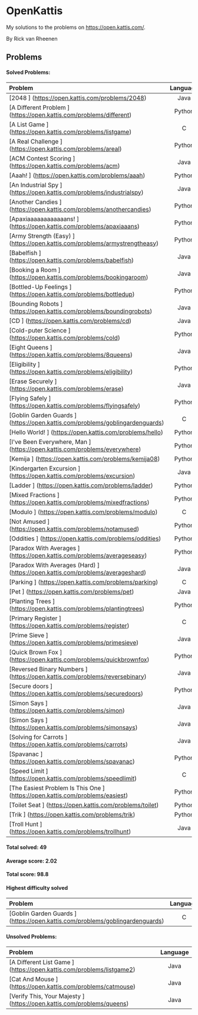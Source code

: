 # OpenKattis
My solutions to the problems on https://open.kattis.com/.

By Rick van Rheenen
## Problems
#### Solved Problems:
| Problem | Language | Difficulty |
| :--- | :---: | :---: |
| [2048 ] (https://open.kattis.com/problems/2048) | Java | 2.1 |
| [A Different Problem ] (https://open.kattis.com/problems/different) | Python | 1.6 |
| [A List Game ] (https://open.kattis.com/problems/listgame) | C | 2.8 |
| [A Real Challenge ] (https://open.kattis.com/problems/areal) | Python | 1.4 |
| [ACM Contest Scoring ] (https://open.kattis.com/problems/acm) | Java | 1.4 |
| [Aaah! ] (https://open.kattis.com/problems/aaah) | Python | 1.4 |
| [An Industrial Spy ] (https://open.kattis.com/problems/industrialspy) | Java | 3.4 |
| [Another Candies ] (https://open.kattis.com/problems/anothercandies) | Python | 2.5 |
| [Apaxiaaaaaaaaaaaans! ] (https://open.kattis.com/problems/apaxiaaans) | Python | 1.3 |
| [Army Strength (Easy) ] (https://open.kattis.com/problems/armystrengtheasy) | Python | 1.8 |
| [Babelfish ] (https://open.kattis.com/problems/babelfish) | Java | 1.7 |
| [Booking a Room ] (https://open.kattis.com/problems/bookingaroom) | Java | 1.7 |
| [Bottled-Up Feelings ] (https://open.kattis.com/problems/bottledup) | Python | 2.2 |
| [Bounding Robots ] (https://open.kattis.com/problems/boundingrobots) | Java | 1.7 |
| [CD ] (https://open.kattis.com/problems/cd) | Java | 3.7 |
| [Cold-puter Science ] (https://open.kattis.com/problems/cold) | Python | 1.3 |
| [Eight Queens ] (https://open.kattis.com/problems/8queens) | Java | 3.3 |
| [Eligibility ] (https://open.kattis.com/problems/eligibility) | Python | 1.3 |
| [Erase Securely ] (https://open.kattis.com/problems/erase) | Java | 1.5 |
| [Flying Safely ] (https://open.kattis.com/problems/flyingsafely) | Python | 2.5 |
| [Goblin Garden Guards ] (https://open.kattis.com/problems/goblingardenguards) | C | 6.6 |
| [Hello World! ] (https://open.kattis.com/problems/hello) | Python | 1.2 |
| [I've Been Everywhere, Man ] (https://open.kattis.com/problems/everywhere) | Python | 1.3 |
| [Kemija ] (https://open.kattis.com/problems/kemija08) | Python | 1.3 |
| [Kindergarten Excursion ] (https://open.kattis.com/problems/excursion) | Java | 3.4 |
| [Ladder ] (https://open.kattis.com/problems/ladder) | Python | 1.3 |
| [Mixed Fractions ] (https://open.kattis.com/problems/mixedfractions) | Python | 1.4 |
| [Modulo ] (https://open.kattis.com/problems/modulo) | C | 1.3 |
| [Not Amused ] (https://open.kattis.com/problems/notamused) | Python | 2.0 |
| [Oddities ] (https://open.kattis.com/problems/oddities) | Python | 1.3 |
| [Paradox With Averages ] (https://open.kattis.com/problems/averageseasy) | Python | 2.7 |
| [Paradox With Averages (Hard) ] (https://open.kattis.com/problems/averageshard) | Java | 3.0 |
| [Parking ] (https://open.kattis.com/problems/parking) | C | 1.5 |
| [Pet ] (https://open.kattis.com/problems/pet) | Java | 1.3 |
| [Planting Trees ] (https://open.kattis.com/problems/plantingtrees) | Python | 1.8 |
| [Primary Register ] (https://open.kattis.com/problems/register) | C | 2.9 |
| [Prime Sieve ] (https://open.kattis.com/problems/primesieve) | Java | 3.9 |
| [Quick Brown Fox ] (https://open.kattis.com/problems/quickbrownfox) | Python | 1.6 |
| [Reversed Binary Numbers ] (https://open.kattis.com/problems/reversebinary) | Java | 1.3 |
| [Secure doors ] (https://open.kattis.com/problems/securedoors) | Python | 1.9 |
| [Simon Says ] (https://open.kattis.com/problems/simon) | Java | 1.7 |
| [Simon Says ] (https://open.kattis.com/problems/simonsays) | Java | 1.4 |
| [Solving for Carrots ] (https://open.kattis.com/problems/carrots) | Java | 1.3 |
| [Spavanac ] (https://open.kattis.com/problems/spavanac) | Python | 1.3 |
| [Speed Limit ] (https://open.kattis.com/problems/speedlimit) | C | 1.3 |
| [The Easiest Problem Is This One ] (https://open.kattis.com/problems/easiest) | Python | 1.4 |
| [Toilet Seat ] (https://open.kattis.com/problems/toilet) | Python | 1.9 |
| [Trik ] (https://open.kattis.com/problems/trik) | Python | 1.3 |
| [Troll Hunt ] (https://open.kattis.com/problems/trollhunt) | Java | 3.6 |

#### Total solved: 49
#### Average score: 2.02
#### Total score: 98.8
#### Highest difficulty solved
| Problem | Language | Difficulty |
| :--- | :---: | :---: |
| [Goblin Garden Guards ] (https://open.kattis.com/problems/goblingardenguards) | C | 6.6 |

#### Unsolved Problems:
| Problem | Language |
| :--- | :---: |
| [A Different List Game ] (https://open.kattis.com/problems/listgame2) | Java |
| [Cat And Mouse ] (https://open.kattis.com/problems/catmouse) | Java |
| [Verify This, Your Majesty ] (https://open.kattis.com/problems/queens) | Java |

